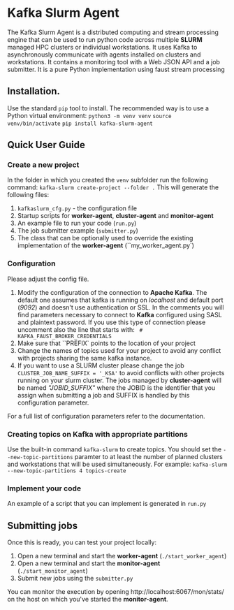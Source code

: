# Kafka Slurm Agent

The Kafka Slurm Agent is a distributed computing and stream processing engine 
that can be used to run python code across multiple **SLURM** managed HPC clusters or individual workstations.
It uses Kafka to asynchronously communicate with agents installed on clusters and workstations.
It contains a monitoring tool with a Web JSON API and a job submitter.
It is a pure Python implementation using faust stream processing

## Installation.

Use the standard ``pip`` tool to install. The recommended way is to use a Python virtual environment:
``python3 -m venv venv``
``source venv/bin/activate``
``pip install kafka-slurm-agent``

## Quick User Guide

### Create a new project

In the folder in which you created the ``venv`` subfolder run the following command:
``kafka-slurm create-project --folder .``
This will generate the following files:
   1. ``kafkaslurm_cfg.py`` - the configuration file
   2. Startup scripts for **worker-agent**, **cluster-agent** and **monitor-agent**
   3. An example file to run your code (``run.py``)
   4. The job submitter example (``submitter.py``)
   5. The class that can be optionally used to override the existing implementation of the **worker-agent** (``my_worker_agent.py`)

### Configuration
Please adjust the config file.
   1. Modify the configuration of the connection to **Apache Kafka**. The default one assumes that kafka is running on *localhost* and default port (*9092*) and doesn't use authentication or SSL.
        In the comments you will find parameters necessary to connect to **Kafka** configured using SASL and plaintext password. If you use this type of connection please uncomment also the line that starts with:
   `` # KAFKA_FAUST_BROKER_CREDENTIALS``
   2. Make sure that ``PREFIX` points to the location of your project
3. Change the names of topics used for your project to avoid any conflict with projects sharing the same kafka instance.
4. If you want to use a SLURM cluster please change the job ``CLUSTER_JOB_NAME_SUFFIX = '_KSA'`` to avoid conflicts with other projects running on your slurm cluster. The jobs managed by **cluster-agent** will be named *"JOBID_SUFFIX"* where the JOBID is the identifier that you assign when submitting a job and SUFFIX is handled by this configuration parameter.

For a full list of configuration parameters refer to the documentation.

### Creating topics on Kafka with appropriate partitions

Use the built-in command ``kafka-slurm`` to create topics. You should set the ``--new-topic-partitions`` paramter to at least the number of planned clusters and workstations that will be used simultaneously.
For example: 
``kafka-slurm --new-topic-partitions 4 topics-create``

### Implement your code

An example of a script that you can implement is generated in ``run.py``

## Submitting jobs

Once this is ready, you can test your project locally:
1. Open a new terminal and start the **worker-agent** (``./start_worker_agent``)
2. Open a new terminal and start the **monitor-agent** (``./start_monitor_agent``)
3. Submit new jobs using the ``submitter.py``

You can monitor the execution by opening http://localhost:6067/mon/stats/ on the host on which you've started the **monitor-agent**.
